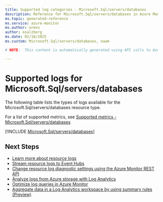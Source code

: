 ```yaml
---
title: Supported log categories - Microsoft.Sql/servers/databases
description: Reference for Microsoft.Sql/servers/databases in Azure Monitor Logs.
ms.topic: generated-reference
ms.service: azure-monitor
ms.author: orens
author: osalzberg
ms.date: 02/18/2025
ms.custom: Microsoft.Sql/servers/databases, naam

# NOTE:  This content is automatically generated using API calls to Azure. Any edits made on these files will be overwritten in the next run of the script. 

---
```





# Supported logs for Microsoft.Sql/servers/databases  
The following table lists the types of logs available for the Microsoft.Sql/servers/databases resource type.
  
  
  
For a list of supported metrics, see [Supported metrics - Microsoft.Sql/servers/databases](../supported-metrics/microsoft-sql-servers-databases-metrics.md)  
  

  
[!INCLUDE [Microsoft.Sql/servers/databases](~/reusable-content/ce-skilling/azure/includes/azure-monitor/reference/logs/microsoft-sql-servers-databases-logs-include.md)]  
  

## Next Steps

* [Learn more about resource logs](/azure/azure-monitor/essentials/platform-logs-overview)
* [Stream resource logs to Event Hubs](/azure/azure-monitor/essentials/resource-logs#send-to-azure-event-hubs)
* [Change resource log diagnostic settings using the Azure Monitor REST API](/rest/api/monitor/diagnosticsettings)
* [Analyze logs from Azure storage with Log Analytics](/azure/azure-monitor/essentials/resource-logs#send-to-log-analytics-workspace)
* [Optimize log queries in Azure Monitor](/azure/azure-monitor/logs/query-optimization)
* [Aggregate data in a Log Analytics workspace by using summary rules (Preview)](/azure/azure-monitor/logs/summary-rules)